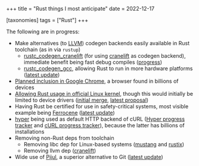 +++
title = "Rust things I most anticipate"
date = 2022-12-17

[taxonomies]
tags = ["Rust"]
+++

The following are in progress:

- Make alternatives (to [LLVM]) codegen backends easily available in
  Rust toolchain (as in via `rustup`)
   - [rustc_codegen_cranelift] (for using [cranelift] as codegen backend),
     immediate benefit being fast debug compiles ([progress][cranelift PR])
   - [rustc_codegen_gcc], allowing Rust to run in more hardware
     platforms ([latest update])
- [Planned inclusion in Google Chrome],
  a browser found in billions of devices
- [Allowing Rust usage in official Linux kernel][linux],
  though this would initially be limited to device drivers
  ([initial merge], [latest proposal])
- Having Rust be certified for use in safety-critical systems,
  most visible example being [Ferrocene] ([latest update][ferrocense status])
- [hyper] being used as default HTTP backend of cURL ([Hyper progress
  tracker] and [cURL progress tracker]),
  because the latter has billions of installations
- Removing non-Rust deps from toolchain
  - Removing libc dep for Linux-based systems ([mustang] and [rustix])
  - Removing llvm dep ([cranelift])
- Wide use of [Pijul], a superior alternative to Git
  ([latest update](https://pijul.org/posts/2022-01-08-beta))

[mustang]: https://github.com/sunfishcode/mustang
[rustix]: https://github.com/bytecodealliance/rsix
[cranelift]: https://github.com/bytecodealliance/wasmtime/tree/main/cranelift
[rustc_codegen_gcc]: https://github.com/rust-lang/rustc_codegen_gcc
[latest update]: https://blog.antoyo.xyz/rustc_codegen_gcc-progress-report-18
[rustc_codegen_cranelift]: https://github.com/bjorn3/rustc_codegen_cranelift
[cranelift PR]: https://github.com/rust-lang/rust/pull/81746
[hyper]: https://github.com/hyperium/hyper
[Hyper progress tracker]: https://github.com/orgs/hyperium/projects/2/views/1
[cURL progress tracker]: https://github.com/curl/curl/wiki/Hyper
[Ferrocene]: https://ferrous-systems.com/ferrocene
[ferrocense status]: https://ferrous-systems.com/blog/the-ferrocene-language-specification-is-here
[Planned inclusion in Google Chrome]: https://groups.google.com/a/chromium.org/g/chromium-dev/c/0z-6VJ9ZpVU
[Pijul]: https://pijul.org
[reaching stability]: https://pijul.org/posts/2020-11-07-towards-1.0
[linux]: https://www.memorysafety.org/blog/memory-safety-in-linux-kernel
[initial merge]: https://www.memorysafety.org/blog/rust-in-linux-just-the-beginning
[LLVM]: https://github.com/llvm/llvm-project
[latest proposal]: https://lore.kernel.org/lkml/20221110164152.26136-1-ojeda@kernel.org
